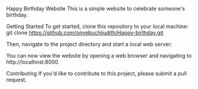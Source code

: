 Happy Birthday Website
This is a simple website to celebrate someone's birthday.

Getting Started
To get started, clone this repository to your local machine: git clone https://github.com/onyebuchijudith/Happy-birthday.git

Then, navigate to the project directory and start a local web server:

You can now view the website by opening a web browser and navigating to http://localhost:8000.

Contributing
If you'd like to contribute to this project, please submit a pull request.

